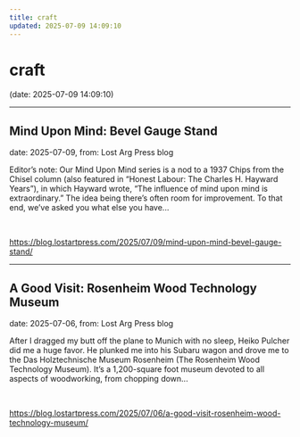 ```yaml
---
title: craft
updated: 2025-07-09 14:09:10
---
```


# craft

(date: 2025-07-09 14:09:10)

---

## Mind Upon Mind: Bevel Gauge Stand

date: 2025-07-09, from: Lost Arg Press blog

Editor’s note: Our Mind Upon Mind series is a nod to a&#160;1937 Chips from the Chisel column&#160;(also featured in “Honest Labour: The Charles H. Hayward Years”), in which Hayward wrote, “The influence of mind upon mind is extraordinary.” The idea being there’s often room for improvement.&#160;To that end, we’ve asked you what else you have... 

<br> 

<https://blog.lostartpress.com/2025/07/09/mind-upon-mind-bevel-gauge-stand/>

---

## A Good Visit: Rosenheim Wood Technology Museum

date: 2025-07-06, from: Lost Arg Press blog

After I dragged my butt off the plane to Munich with no sleep, Heiko Pulcher did me a huge favor. He plunked me into his Subaru wagon and drove me to the Das Holztechnische Museum Rosenheim (The Rosenheim Wood Technology Museum). It’s a 1,200-square foot museum devoted to all aspects of woodworking, from chopping down... 

<br> 

<https://blog.lostartpress.com/2025/07/06/a-good-visit-rosenheim-wood-technology-museum/>

